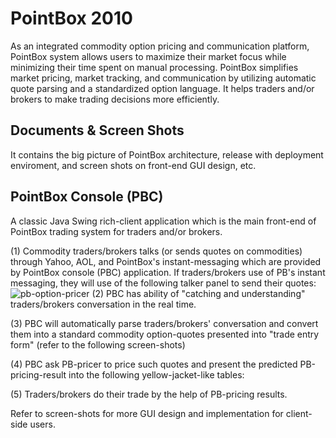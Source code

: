 # PointBox 2010
As an integrated commodity option pricing and communication platform, PointBox system allows users to maximize their market focus while minimizing their time spent on manual processing. PointBox simplifies market pricing, market tracking, and communication by utilizing automatic quote parsing and a standardized option language. It helps traders and/or brokers to make trading decisions more efficiently. 

## Documents & Screen Shots
It contains the big picture of PointBox architecture, release with deployment enviroment, and screen shots on front-end GUI design, etc. 

## PointBox Console (PBC)
A classic Java Swing rich-client application which is the main front-end of PointBox trading system for traders and/or brokers. 

(1) Commodity traders/brokers talks (or sends quotes on commodities) through Yahoo, AOL, and PointBox's instant-messaging which are provided by PointBox console (PBC) application. If traders/brokers use of PB's instant messaging, they will use of the following talker panel to send their quotes:
![pb-option-pricer](https://github.com/zhijun98/pointbox_2010/assets/9690419/3dc0de12-b26f-4044-a22c-fc6d286c9823)
(2) PBC has ability of "catching and understanding" traders/brokers conversation in the real time.

(3) PBC will automatically parse traders/brokers' conversation and convert them into a standard commodity option-quotes presented into "trade entry form" (refer to the following screen-shots) 

(4) PBC ask PB-pricer to price such quotes and present the predicted PB-pricing-result into the following yellow-jacket-like tables:

(5) Traders/brokers do their trade by the help of PB-pricing results.

Refer to screen-shots for more GUI design and implementation for client-side users. 
